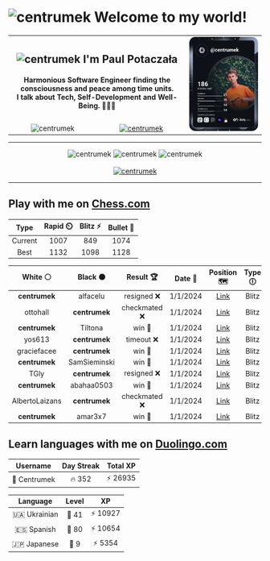 <h1>
  <img
    src="https://emojis.slackmojis.com/emojis/images/1531849430/4246/blob-sunglasses.gif"
    width="30"
    alt="centrumek"
  />
  Welcome to my world!
</h1>

<table>
  <tbody>
    <tr>
      <td align="center" width="70%" colspan="2">
        <h2>
          <img
            src="https://raw.githubusercontent.com/MartinHeinz/MartinHeinz/master/wave.gif"
            width="30px"
            alt="centrumek"
          />
          I'm Paul Potaczała
        </h2>
        <h4>
          Harmonious Software Engineer finding the consciousness and peace among time units.
          <br/>
          I talk about Tech, Self-Development and Well-Being. 🌿🧘🚀
        </h4>
      </td>
      <td width="30%" rowspan="2">
        <a href="https://app.daily.dev/centrumek">
          <img
            src="./devcard.svg"
            alt="centrumek"
          />
        </a>
      </td>
    </tr>
    <tr align="center">
      <td>
        <img
          src="https://komarev.com/ghpvc/?username=centrumek&label=visitors&color=0e75b6&style=flat"
          alt="centrumek"
        >
      </td>
      <td>
        <a href="https://stackoverflow.com/users/14496012/centrumek">
          <img
            src="https://stackoverflow.com/users/flair/14496012.png?theme=dark"
            alt="centrumek"
          >
        </a>
      </td>
    </tr>
  </tbody>
</table>

---
<div align="center">
  <img 
    src="https://github-readme-stats.vercel.app/api?username=centrumek&show_icons=true&count_private=true&theme=dark&hide_border=true&hide=issues,contribs&bg_color=00000000"
    alt="centrumek"
  />
  <img
    src="https://github-readme-stats.vercel.app/api/top-langs/?username=centrumek&layout=compact&hide_border=true&theme=dark&bg_color=00000000&langs_count=6&exclude_repo=air-statistic-app"
    alt="centrumek"
  />
  <img 
    src="https://github-readme-streak-stats.herokuapp.com?user=centrumek&theme=dark&hide_border=true&background=FFFFFF00"
    alt="centrumek"
  />
  <br/>
  <br/>
  <a href="https://www.buymeacoffee.com/centrumek">
    <img
      src="https://cdn.buymeacoffee.com/buttons/v2/default-orange.png"
      height="50"
      width="210"
      alt="centrumek"
    />
  </a>
</div>

---

## Play with me on [Chess.com](https://www.chess.com/member/centrumek)

<div align="center">
<!--START_SECTION:chessStats-->
<!-- Automatically generated with https://github.com/Balastrong/chess-stats-action -->

| Type | Rapid ⏲️ | Blitz ⚡ | Bullet 🔫 |
|:---:|:---:|:---:|:---:|
| Current | 1007 | 849 | 1074 |
| Best | 1132 | 1098 | 1128 |

| White ⚪ | Black ⚫ | Result 🏆 | Date 📅 | Position 🗺️ | Type 🕕 |
|:---:|:---:|:---:|:---:|:---:|:---:|
| **centrumek** | alfacelu | resigned ❌ | 1/1/2024 | <a href="http://www.ee.unb.ca/cgi-bin/tervo/fen.pl?select=r2q2k1/pp3p1p/2n3p1/3pr3/P6P/3K4/1P1P1P2/R1B1R3 b - -">Link</a> | Blitz |
| ottohall | **centrumek** | checkmated ❌ | 1/1/2024 | <a href="http://www.ee.unb.ca/cgi-bin/tervo/fen.pl?select=8/4p2r/6p1/pQ1p1p1p/k4P1P/1Rp1P3/P1P3P1/1K5R b - -">Link</a> | Blitz |
| **centrumek** | Tiltona | win 🥇 | 1/1/2024 | <a href="http://www.ee.unb.ca/cgi-bin/tervo/fen.pl?select=6k1/p2q1ppp/1b1n4/3P1r2/1P5P/PK1Q4/5P2/3R4 b - -">Link</a> | Blitz |
| yos613 | **centrumek** | timeout ❌ | 1/1/2024 | <a href="http://www.ee.unb.ca/cgi-bin/tervo/fen.pl?select=8/6kP/6P1/1r6/6K1/8/8/8 b - -">Link</a> | Blitz |
| graciefacee | **centrumek** | win 🥇 | 1/1/2024 | <a href="http://www.ee.unb.ca/cgi-bin/tervo/fen.pl?select=8/3k4/7p/6p1/KP1r4/5P1P/P3rb2/2R5 w - -">Link</a> | Blitz |
| **centrumek** | SamSieminski | win 🥇 | 1/1/2024 | <a href="http://www.ee.unb.ca/cgi-bin/tervo/fen.pl?select=5k2/p1R5/1pp2p2/3p1P2/4r3/1P4P1/3PbK1P/8 b - -">Link</a> | Blitz |
| TGly | **centrumek** | resigned ❌ | 1/1/2024 | <a href="http://www.ee.unb.ca/cgi-bin/tervo/fen.pl?select=8/6pp/8/2pQ1k2/8/5KPP/PP6/8 b - -">Link</a> | Blitz |
| **centrumek** | abahaa0503 | win 🥇 | 1/1/2024 | <a href="http://www.ee.unb.ca/cgi-bin/tervo/fen.pl?select=8/pp1r3k/2pB1p2/2P3p1/1P2P2p/PN3P2/2R5/2K5 b - -">Link</a> | Blitz |
| AlbertoLaizans | **centrumek** | checkmated ❌ | 1/1/2024 | <a href="http://www.ee.unb.ca/cgi-bin/tervo/fen.pl?select=8/8/8/pQk1P3/P3KP1p/6rP/8/8 b - -">Link</a> | Blitz |
| **centrumek** | amar3x7 | win 🥇 | 1/1/2024 | <a href="http://www.ee.unb.ca/cgi-bin/tervo/fen.pl?select=r3r3/p2k4/6p1/3p4/3NnR2/1P2P3/PBP3K1/R7 b - -">Link</a> | Blitz |

<!--END_SECTION:chessStats-->
</div>

## Learn languages with me on [Duolingo.com](https://www.duolingo.com/profile/Centrumek)

<div align="center">
<!--START_SECTION:duolingoStats-->
<!-- Automatically generated with https://github.com/centrumek/duolingo-readme-stats-->

| Username | Day Streak | Total XP |
|:---:|:---:|:---:|
| 👤 Centrumek | 🔥 352 | ⚡ 26935 |

| Language | Level | XP |
|:---:|:---:|:---:|
| 🇺🇦 Ukrainian | 👑 41 | ⚡ 10927 |
| 🇪🇸 Spanish | 👑 80 | ⚡ 10654 |
| 🇯🇵 Japanese | 👑 9 | ⚡ 5354 |

<!--END_SECTION:duolingoStats-->
</div>
<!--
**centrumek/centrumek** is a ✨ _special_ ✨ repository because its `README.md` (this file) appears on your GitHub profile.

Here are some ideas to get you started:

- 🔭 I’m currently working on ...
- 🌱 I’m currently learning ...
- 👯 I’m looking to collaborate on ...
- 🤔 I’m looking for help with ...
- 💬 Ask me about ...
- 📫 How to reach me: ...
- 😄 Pronouns: ...
- ⚡ Fun fact: ...
-->
